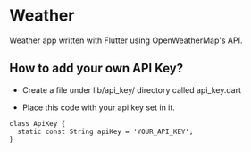 # Weather

Weather app written with Flutter using OpenWeatherMap's API.

## How to add your own API Key?

- Create a file under lib/api_key/ directory called api_key.dart

- Place this code with your api key set in it.

```
class ApiKey {
  static const String apiKey = 'YOUR_API_KEY';
}
```

